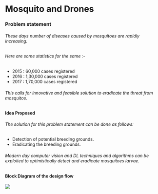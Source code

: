 # Mosquito and Drones
### Problem statement
###### These days number of diseases caused by mosquitoes are rapidly increasing.
###### Here are some statistics for the same :-
- 2015 : 60,000 cases registered  
- 2016 : 1,30,000 cases registered
- 2017 : 1,70,000 cases registered
###### This calls for innovative and feasible solution to eradicate the threat from mosquitos. 
#### Idea Proposed
###### The solution for this problem statement can be done as follows:
- Detection of potential breeding grounds.
- Eradicating the breeding grounds.
###### Modern day computer vision and DL techniques and algorithms can be exploited to optimistically detect and eradicate mosquitoes larvae.
#### Block Diagram of the design flow
![](./diagram.png)
